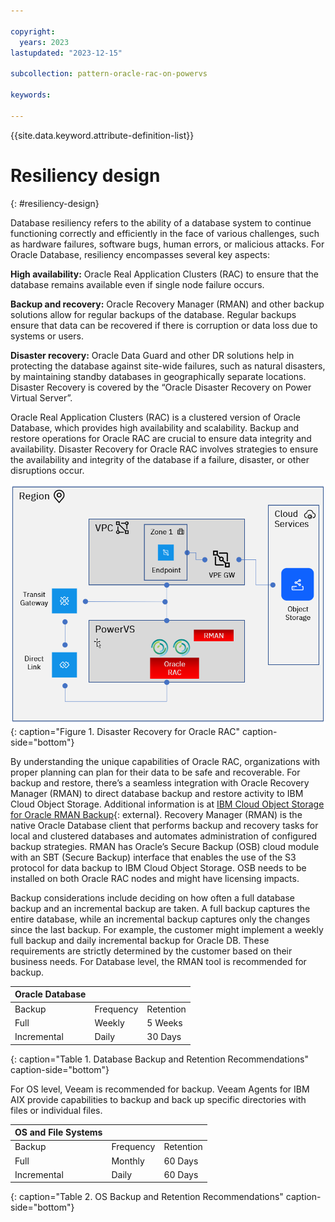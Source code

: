 ```yaml
---

copyright:
  years: 2023
lastupdated: "2023-12-15"

subcollection: pattern-oracle-rac-on-powervs

keywords:

---
```


{{site.data.keyword.attribute-definition-list}}

# Resiliency design
{: #resiliency-design}

Database resiliency refers to the ability of a database system to continue functioning correctly and efficiently in the face of various challenges, such as hardware failures, software bugs, human errors, or malicious attacks. For Oracle Database, resiliency encompasses several key aspects:

**High availability:** Oracle Real Application Clusters (RAC) to ensure that the database remains available even if single node failure occurs.

**Backup and recovery:** Oracle Recovery Manager (RMAN) and other backup solutions allow for regular backups of the database. Regular backups ensure that data can be recovered if there is corruption or data loss due to systems or users.

**Disaster recovery:** Oracle Data Guard and other DR solutions help in protecting the database against site-wide failures, such as natural disasters, by maintaining standby databases in geographically separate locations. Disaster Recovery is covered by the “Oracle Disaster Recovery on Power Virtual Server”.

Oracle Real Application Clusters (RAC) is a clustered version of Oracle Database, which provides high availability and scalability. Backup and restore operations for Oracle RAC are crucial to ensure data integrity and availability. Disaster Recovery for Oracle RAC involves strategies to ensure the availability and integrity of the database if a failure, disaster, or other disruptions occur.

![Disaster Recovery for Oracle RAC](be56ac77cfda7c1ada11870ada8c93dc.png){: caption="Figure 1. Disaster Recovery for Oracle RAC" caption-side="bottom"}

By understanding the unique capabilities of Oracle RAC, organizations with proper planning can plan for their data to be safe and recoverable. For backup and restore, there’s a seamless integration with Oracle Recovery Manager (RMAN) to direct database backup and restore activity to IBM Cloud Object Storage. Additional information is at [IBM Cloud Object Storage
for Oracle RMAN Backup](https://www.ibm.com/downloads/cas/O0BZVBPN){: external}.
Recovery Manager (RMAN) is the native Oracle Database client that performs backup and recovery tasks for local and clustered databases and automates administration of configured backup strategies. RMAN has Oracle’s Secure Backup (OSB) cloud module with an SBT (Secure Backup) interface that enables the use of the S3 protocol for data backup to IBM Cloud Object Storage. OSB needs to be installed on both Oracle RAC nodes and might have licensing impacts.

Backup considerations include deciding on how often a full database backup and an incremental backup are taken. A full backup captures the entire database, while an incremental backup captures only the changes since the last backup. For example, the customer might implement a weekly full backup and daily incremental backup for Oracle DB. These requirements are strictly determined by the customer based on their business needs. For Database level, the RMAN tool is recommended for backup.

| Oracle Database |           |           |
|---------------------|-----------|-----------|
| Backup              | Frequency | Retention |
| Full                | Weekly    | 5 Weeks   |
| Incremental         | Daily     | 30 Days   |
{: caption="Table 1. Database Backup and Retention Recommendations" caption-side="bottom"}

For OS level, Veeam is recommended for backup. Veeam Agents for IBM AIX provide capabilities to backup and back up specific directories with files or individual files.

| OS and File Systems|           |           |
|-----------------------|-----------|-----------|
| Backup                | Frequency | Retention |
| Full                  | Monthly   | 60 Days   |
| Incremental           | Daily     | 60 Days   |
{: caption="Table 2. OS Backup and Retention Recommendations" caption-side="bottom"}
